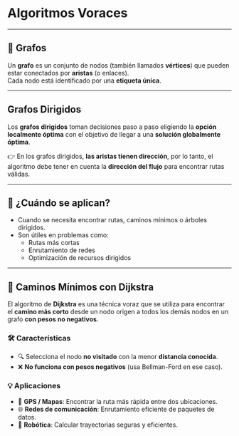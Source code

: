# Algoritmos Voraces

---

## 🔗 Grafos
Un **grafo** es un conjunto de nodos (también llamados **vértices**) que pueden estar conectados por **aristas** (o enlaces).  
Cada nodo está identificado por una **etiqueta única**.

---

 ## Grafos Dirigidos

Los **grafos dirigidos** toman decisiones paso a paso eligiendo la **opción localmente óptima** con el objetivo de llegar a una **solución globalmente óptima**.

👉 En los grafos dirigidos, **las aristas tienen dirección**, por lo tanto, el algoritmo debe tener en cuenta la **dirección del flujo** para encontrar rutas válidas.

---

## 📌 ¿Cuándo se aplican?

- Cuando se necesita encontrar rutas, caminos mínimos o árboles dirigidos.
- Son útiles en problemas como:
  - Rutas más cortas
  - Enrutamiento de redes
  - Optimización de recursos dirigidos

---

## 🧭 Caminos Mínimos con Dijkstra

El algoritmo de **Dijkstra** es una técnica voraz que se utiliza para encontrar el **camino más corto** desde un nodo origen a todos los demás nodos en un grafo **con pesos no negativos**.

### 🛠️ Características
- 🔍 Selecciona el nodo **no visitado** con la menor **distancia conocida**.
- ❌ **No funciona con pesos negativos** (usa Bellman-Ford en ese caso).

### 💡 Aplicaciones
- 📍 **GPS / Mapas**: Encontrar la ruta más rápida entre dos ubicaciones.
- 🌐 **Redes de comunicación**: Enrutamiento eficiente de paquetes de datos.
- 🤖 **Robótica**: Calcular trayectorias seguras y eficientes.
